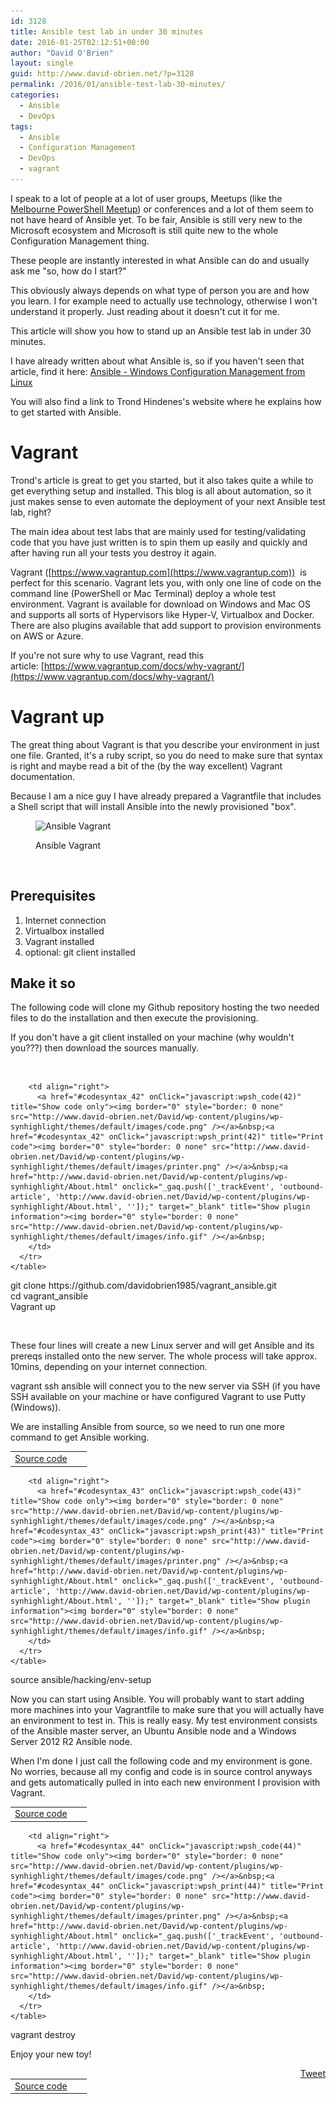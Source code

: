 ```yaml
---
id: 3128
title: Ansible test lab in under 30 minutes
date: 2016-01-25T02:12:51+00:00
author: "David O'Brien"
layout: single
guid: http://www.david-obrien.net/?p=3128
permalink: /2016/01/ansible-test-lab-30-minutes/
categories:
  - Ansible
  - DevOps
tags:
  - Ansible
  - Configuration Management
  - DevOps
  - vagrant
---
```

I speak to a lot of people at a lot of user groups, Meetups (like the [Melbourne PowerShell Meetup](http://www.meetup.com/Melbourne-PowerShell-Meetup/)) or conferences and a lot of them seem to not have heard of Ansible yet. To be fair, Ansible is still very new to the Microsoft ecosystem and Microsoft is still quite new to the whole Configuration Management thing.
  
These people are instantly interested in what Ansible can do and usually ask me "so, how do I start?"
  
This obviously always depends on what type of person you are and how you learn. I for example need to actually use technology, otherwise I won't understand it properly. Just reading about it doesn't cut it for me.
  
This article will show you how to stand up an Ansible test lab in under 30 minutes.<!--more-->

I have already written about what Ansible is, so if you haven't seen that article, find it here: [Ansible - Windows Configuration Management from Linux<br /> ](http://www.david-obrien.net/2015/08/windows-configuration-management-from-nix-with-ansible/)

You will also find a link to Trond Hindenes's website where he explains how to get started with Ansible.

# Vagrant

Trond's article is great to get you started, but it also takes quite a while to get everything setup and installed. This blog is all about automation, so it just makes sense to even automate the deployment of your next Ansible test lab, right?

The main idea about test labs that are mainly used for testing/validating code that you have just written is to spin them up easily and quickly and after having run all your tests you destroy it again.

Vagrant ([https://www.vagrantup.com](https://www.vagrantup.com))  is perfect for this scenario. Vagrant lets you, with only one line of code on the command line (PowerShell or Mac Terminal) deploy a whole test environment. Vagrant is available for download on Windows and Mac OS and supports all sorts of Hypervisors like Hyper-V, Virtualbox and Docker. There are also plugins available that add support to provision environments on AWS or Azure.

If you're not sure why to use Vagrant, read this article: [https://www.vagrantup.com/docs/why-vagrant/](https://www.vagrantup.com/docs/why-vagrant/)

# Vagrant up

The great thing about Vagrant is that you describe your environment in just one file. Granted, it's a ruby script, so you do need to make sure that syntax is right and maybe read a bit of the (by the way excellent) Vagrant documentation.

Because I am a nice guy I have already prepared a Vagrantfile that includes a Shell script that will install Ansible into the newly provisioned "box".<figure id="attachment_3178" class="wp-caption aligncenter" style="max-width: 623px">

<img class="img-responsive wp-image-3178 size-full" src="/media/2016/01/ansible_vagrant_up.png" alt="Ansible Vagrant" width="623" height="371" srcset="/media/2016/01/ansible_vagrant_up-300x179.png 300w, /media/2016/01/ansible_vagrant_up.png 623w" sizes="(max-width: 623px) 100vw, 623px" /><figcaption class="wp-caption-text">Ansible Vagrant</figcaption></figure> 

&nbsp;

## Prerequisites

  1. Internet connection
  2. Virtualbox installed
  3. Vagrant installed
  4. optional: git client installed

## Make it so

The following code will clone my Github repository hosting the two needed files to do the installation and then execute the provisioning.

If you don't have a git client installed on your machine (why wouldn't you???) then download the sources manually.

&nbsp;

<div id="wpshdo_42" class="wp-synhighlighter-outer">
  <div id="wpshdt_42" class="wp-synhighlighter-expanded">
    <table border="0" width="100%">
      <tr>
        <td align="left" width="80%">
          <a name="#codesyntax_42"></a><a id="wpshat_42" class="wp-synhighlighter-title" href="#codesyntax_42"  onClick="javascript:wpsh_toggleBlock(42)" title="Click to show/hide code block">Source code</a>
        </td>
        
        <td align="right">
          <a href="#codesyntax_42" onClick="javascript:wpsh_code(42)" title="Show code only"><img border="0" style="border: 0 none" src="http://www.david-obrien.net/David/wp-content/plugins/wp-synhighlight/themes/default/images/code.png" /></a>&nbsp;<a href="#codesyntax_42" onClick="javascript:wpsh_print(42)" title="Print code"><img border="0" style="border: 0 none" src="http://www.david-obrien.net/David/wp-content/plugins/wp-synhighlight/themes/default/images/printer.png" /></a>&nbsp;<a href="http://www.david-obrien.net/David/wp-content/plugins/wp-synhighlight/About.html" onclick="_gaq.push(['_trackEvent', 'outbound-article', 'http://www.david-obrien.net/David/wp-content/plugins/wp-synhighlight/About.html', '']);" target="_blank" title="Show plugin information"><img border="0" style="border: 0 none" src="http://www.david-obrien.net/David/wp-content/plugins/wp-synhighlight/themes/default/images/info.gif" /></a>&nbsp;
        </td>
      </tr>
    </table>
  </div>
  
  <div id="wpshdi_42" class="wp-synhighlighter-inner" style="display: block;">
    git clone https:<span class="sy0">//github.com<span class="sy0">/davidobrien1985<span class="sy0">/vagrant_ansible.git<br /> <span class="kw3">cd vagrant_ansible<br /> Vagrant up
  </div>
</div>

&nbsp;

These four lines will create a new Linux server and will get Ansible and its prereqs installed onto the new server. The whole process will take approx. 10mins, depending on your internet connection.

vagrant ssh ansible will connect you to the new server via SSH (if you have SSH available on your machine or have configured Vagrant to use Putty (Windows)).
  
We are installing Ansible from source, so we need to run one more command to get Ansible working.

<div id="wpshdo_43" class="wp-synhighlighter-outer">
  <div id="wpshdt_43" class="wp-synhighlighter-expanded">
    <table border="0" width="100%">
      <tr>
        <td align="left" width="80%">
          <a name="#codesyntax_43"></a><a id="wpshat_43" class="wp-synhighlighter-title" href="#codesyntax_43"  onClick="javascript:wpsh_toggleBlock(43)" title="Click to show/hide code block">Source code</a>
        </td>
        
        <td align="right">
          <a href="#codesyntax_43" onClick="javascript:wpsh_code(43)" title="Show code only"><img border="0" style="border: 0 none" src="http://www.david-obrien.net/David/wp-content/plugins/wp-synhighlight/themes/default/images/code.png" /></a>&nbsp;<a href="#codesyntax_43" onClick="javascript:wpsh_print(43)" title="Print code"><img border="0" style="border: 0 none" src="http://www.david-obrien.net/David/wp-content/plugins/wp-synhighlight/themes/default/images/printer.png" /></a>&nbsp;<a href="http://www.david-obrien.net/David/wp-content/plugins/wp-synhighlight/About.html" onclick="_gaq.push(['_trackEvent', 'outbound-article', 'http://www.david-obrien.net/David/wp-content/plugins/wp-synhighlight/About.html', '']);" target="_blank" title="Show plugin information"><img border="0" style="border: 0 none" src="http://www.david-obrien.net/David/wp-content/plugins/wp-synhighlight/themes/default/images/info.gif" /></a>&nbsp;
        </td>
      </tr>
    </table>
  </div>
  
  <div id="wpshdi_43" class="wp-synhighlighter-inner" style="display: block;">
    <span class="kw3">source ansible<span class="sy0">/hacking<span class="sy0">/env-setup
  </div>
</div>

Now you can start using Ansible. You will probably want to start adding more machines into your Vagrantfile to make sure that you will actually have an environment to test in. This is really easy. My test environment consists of the Ansible master server, an Ubuntu Ansible node and a Windows Server 2012 R2 Ansible node.

When I'm done I just call the following code and my environment is gone. No worries, because all my config and code is in source control anyways and gets automatically pulled in into each new environment I provision with Vagrant.

<div id="wpshdo_44" class="wp-synhighlighter-outer">
  <div id="wpshdt_44" class="wp-synhighlighter-expanded">
    <table border="0" width="100%">
      <tr>
        <td align="left" width="80%">
          <a name="#codesyntax_44"></a><a id="wpshat_44" class="wp-synhighlighter-title" href="#codesyntax_44"  onClick="javascript:wpsh_toggleBlock(44)" title="Click to show/hide code block">Source code</a>
        </td>
        
        <td align="right">
          <a href="#codesyntax_44" onClick="javascript:wpsh_code(44)" title="Show code only"><img border="0" style="border: 0 none" src="http://www.david-obrien.net/David/wp-content/plugins/wp-synhighlight/themes/default/images/code.png" /></a>&nbsp;<a href="#codesyntax_44" onClick="javascript:wpsh_print(44)" title="Print code"><img border="0" style="border: 0 none" src="http://www.david-obrien.net/David/wp-content/plugins/wp-synhighlight/themes/default/images/printer.png" /></a>&nbsp;<a href="http://www.david-obrien.net/David/wp-content/plugins/wp-synhighlight/About.html" onclick="_gaq.push(['_trackEvent', 'outbound-article', 'http://www.david-obrien.net/David/wp-content/plugins/wp-synhighlight/About.html', '']);" target="_blank" title="Show plugin information"><img border="0" style="border: 0 none" src="http://www.david-obrien.net/David/wp-content/plugins/wp-synhighlight/themes/default/images/info.gif" /></a>&nbsp;
        </td>
      </tr>
    </table>
  </div>
  
  <div id="wpshdi_44" class="wp-synhighlighter-inner" style="display: block;">
    vagrant destroy
  </div>
</div>

Enjoy your new toy! 

<div style="float: right; margin-left: 10px;">
  <a href="https://twitter.com/share" onclick="_gaq.push(['_trackEvent', 'outbound-article', 'https://twitter.com/share', 'Tweet']);" class="twitter-share-button" data-hashtags="Ansible,Configuration+Management,DevOps,vagrant" data-count="vertical" data-url="http://www.david-obrien.net/2016/01/ansible-test-lab-30-minutes/">Tweet</a>
</div>


